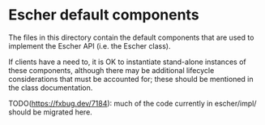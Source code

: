 # Escher default components

The files in this directory contain the default components that are used to
implement the Escher API (i.e. the Escher class).

If clients have a need to, it is OK to instantiate stand-alone instances of
these components, although there may be additional lifecycle considerations that
must be accounted for; these should be mentioned in the class documentation.

TODO(https://fxbug.dev/7184): much of the code currently in escher/impl/ should be migrated here.
